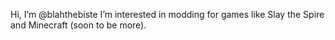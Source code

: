 Hi, I’m @blahthebiste
I’m interested in modding for games like Slay the Spire and Minecraft (soon to be more).

<!---
blahthebiste/blahthebiste is a ✨ special ✨ repository because its `README.md` (this file) appears on your GitHub profile.
You can click the Preview link to take a look at your changes.
--->

